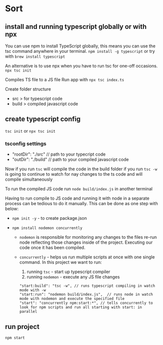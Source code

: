 # Sort

## install and running typescript globally or with npx

You can use npm to install TypeScript globally, this means you can use the tsc command anywhere in your terminal.
`npm install -g typescript` or try with `brew install typescript`

An alternative is to use npx when you have to run tsc for one-off occasions.
`npx tsc init`

Compiles TS file to a JS file
Run app with `npx tsc index.ts`

Create folder structure

- src > for typescript code
- build > compiled javascript code

## create typescript config

`tsc init` or `npx tsc init`

### tsconfig settings

- "rootDir": "./src" // path to your typecript code
- "outDir": "./build" // path to your compiled javascript code

Now if you run `tsc` will compile the code in the build folder
if you run `tsc -w` is going to continue to watch for nay changes to the ts code and will compile simultaneously

To run the compiled JS code run `node build/index.js` in another terminal

Having to run compile to JS code and running it with node in a separate process can be tedious to do it manually.
This can be done as one step with below:

- `npm init -y` - to create package.json
- `npm install nodemon concurrently`

  - `nodemon` is responsible for monitoring any changes to the files re-run node reflecting those changes inside of the project. Executing our code once it has been compiled.
  - `concurrently` - helps us run multiple scripts at once with one single command.
    In this project we want to run:

    1. running `tsc` - start up typescript compiler
    2. running `nodemon` - execute any JS file changes

    ```
    "start:build": "tsc -w", // runs typescript compiling in watch mode with -w
    "start:run": "nodemon build/index.js",  // runs node in watch mode with nodemon and execute the specified file
    "start": "concurrently npm:start:*", // tells concurrently to look for npm scripts and run all starting with start: in parallel
    ```

## run project

`npm start`
